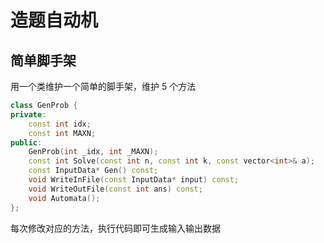 # 造题自动机

## 简单脚手架

用一个类维护一个简单的脚手架，维护 5 个方法

```cpp
class GenProb {
private:
    const int idx;
    const int MAXN;
public:
    GenProb(int _idx, int _MAXN);
    const int Solve(const int n, const int k, const vector<int>& a);
    const InputData* Gen() const;
    void WriteInFile(const InputData* input) const;
    void WriteOutFile(const int ans) const;
    void Automata();
};
```

每次修改对应的方法，执行代码即可生成输入输出数据
